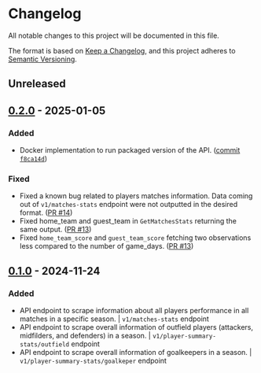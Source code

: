 # Changelog

All notable changes to this project will be documented in this file.

The format is based on [Keep a Changelog](https://keepachangelog.com/en/1.1.0/),
and this project adheres to [Semantic Versioning](https://semver.org/spec/v2.0.0.html).

## Unreleased

## [0.2.0] - 2025-01-05

### Added
- Docker implementation to run packaged version of the API. ([commit `f8ca14d`](https://github.com/baldogiovine/PyFanta/commit/f8ca14d0d86fb424a8b591cca59b8949b1f0ac18))

### Fixed
- Fixed a known bug related to players matches information. Data coming out of `v1/matches-stats` endpoint were not outputted in the desired format. ([PR #14](https://github.com/baldogiovine/PyFanta/pull/14))
- Fixed home_team and guest_team in `GetMatchesStats` returning the same output. ([PR #13](https://github.com/baldogiovine/PyFanta/pull/13))
- Fixed `home_team_score` and `guest_team_score` fetching two observations less compared to the number of game_days. ([PR #13](https://github.com/baldogiovine/PyFanta/pull/13))

## [0.1.0] - 2024-11-24

### Added
- API endpoint to scrape information about all players performance in all matches in a specific season. | `v1/matches-stats` endpoint
- API endpoint to scrape overall information of outfield players (attackers, midfilders, and defenders) in a season. | `v1/player-summary-stats/outfield` endpoint
- API endpoint to scrape overall information of goalkeepers in a season. | `v1/player-summary-stats/goalkeper` endpoint

[0.2.0]: https://github.com/baldogiovine/PyFanta/compare/v0.2.0...v0.1.0
[0.1.0]: https://github.com/baldogiovine/PyFanta/releases/tag/v0.1.0
